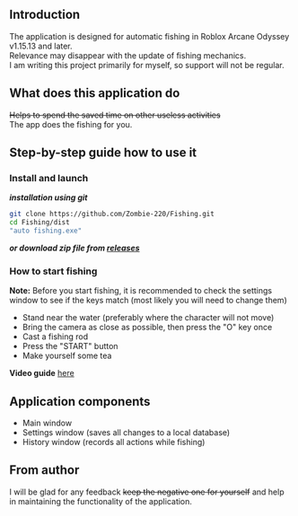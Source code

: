 ## Introduction
The application is designed for automatic fishing in Roblox Arcane Odyssey v1.15.13 and later.  
Relevance may disappear with the update of fishing mechanics.  
I am writing this project primarily for myself, so support will not be regular.

## What does this application do
~~Helps to spend the saved time on other useless activities~~  
The app does the fishing for you.  

## Step-by-step guide how to use it
### Install and launch
___installation using git___
```sh
git clone https://github.com/Zombie-220/Fishing.git
cd Fishing/dist
"auto fishing.exe"
```
___or download zip file from [releases](https://github.com/Zombie-220/Fishing/releases)___ 

### How to start fishing
**Note:** Before you start fishing, it is recommended to check the settings window to see if the keys match (most likely you will need to change them)

- Stand near the water (preferably where the character will not move)
- Bring the camera as close as possible, then press the "O" key once
- Cast a fishing rod
- Press the "START" button
- Make yourself some tea

**Video guide** [here](https://youtu.be/dakH4vISFCI)

## Application components
- Main window
- Settings window (saves all changes to a local database)
- History window (records all actions while fishing)

## From author
I will be glad for any feedback ~~keep the negative one for yourself~~ and help in maintaining the functionality of the application. 
